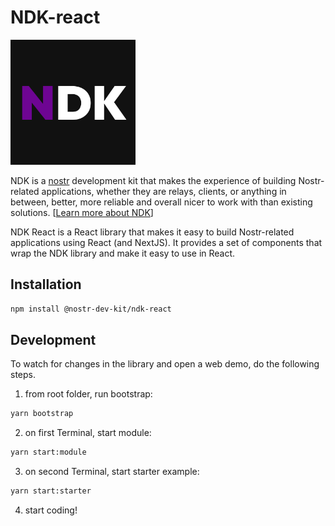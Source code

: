 # NDK-react

<img src="https://raw.githubusercontent.com/nvk/ndk.fyi/master/ndk.svg" alt="drawing" width="200"/>

NDK is a [nostr](<[url](https://github.com/nostr-protocol/nostr)>) development kit that makes the experience of building Nostr-related applications, whether they are relays, clients, or anything in between, better, more reliable and overall nicer to work with than existing solutions. [[Learn more about NDK](https://github.com/nostr-dev-kit/ndk)]

NDK React is a React library that makes it easy to build Nostr-related applications using React (and NextJS). It provides a set of components that wrap the NDK library and make it easy to use in React.

## Installation

```bash
npm install @nostr-dev-kit/ndk-react
```

## Development

To watch for changes in the library and open a web demo, do the following steps.

1. from root folder, run bootstrap:

```bash
yarn bootstrap
```

2. on first Terminal, start module:

```bash
yarn start:module
```

3. on second Terminal, start starter example:

```bash
yarn start:starter
```

4. start coding!
